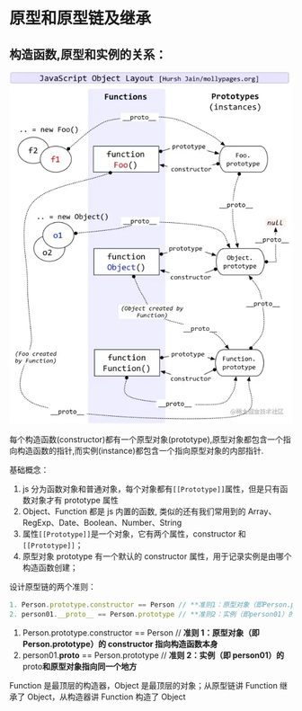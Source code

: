 # 原型和原型链及继承

## 构造函数,原型和实例的关系：

![关系图](/resource/doc/js-1.png)

每个构造函数(constructor)都有一个原型对象(prototype),原型对象都包含一个指向构造函数的指针,而实例(instance)都包含一个指向原型对象的内部指针.

基础概念：

1. js 分为函数对象和普通对象，每个对象都有`[[Prototype]]`属性，但是只有函数对象才有 prototype 属性
2. Object、Function 都是 js 内置的函数, 类似的还有我们常用到的 Array、RegExp、Date、Boolean、Number、String
3. 属性`[[Prototype]]`是一个对象，它有两个属性，constructor 和`[[Prototype]]`；
4. 原型对象 prototype 有一个默认的 constructor 属性，用于记录实例是由哪个构造函数创建；

设计原型链的两个准则：

```js
1. Person.prototype.constructor == Person // **准则1：原型对象（即Person.prototype）的constructor指向构造函数本身**
2. person01.__proto__ == Person.prototype // **准则2：实例（即person01）的__proto__和原型对象指向同一个地方**
```

1. Person.prototype.constructor == Person // **准则 1：原型对象（即 Person.prototype）的 constructor 指向构造函数本身**
2. person01.**proto** == Person.prototype // **准则 2：实例（即 person01）的**proto**和原型对象指向同一个地方**

Function 是最顶层的构造器，Object 是最顶层的对象；从原型链讲
Function 继承了 Object，从构造器讲
Function 构造了 Object
